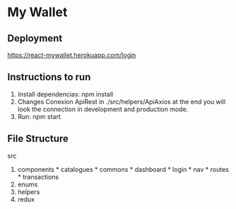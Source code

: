# My Wallet



## Deployment

https://react-mywallet.herokuapp.com/login

## Instructions to run

1. Install dependencias: npm install
2. Changes Conexion ApiRest in ./src/helpers/ApiAxios at the end you will look the connection in development and production mode.
3. Run: npm start

## File Structure

src
  1.  components
    * catalogues
    * commons
    * dashboard
    * login
    * nav
    * routes
    * transactions
  2. enums
  3. helpers
  4. redux
